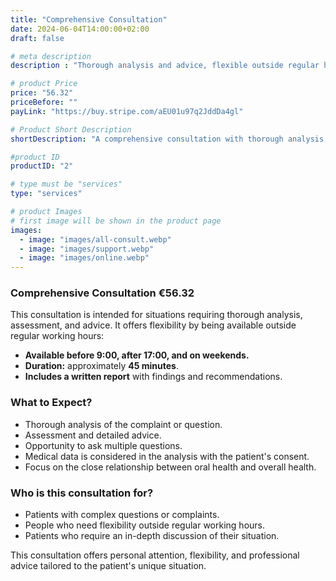 ```yaml
---
title: "Comprehensive Consultation"
date: 2024-06-04T14:00:00+02:00
draft: false

# meta description
description : "Thorough analysis and advice, flexible outside regular hours."

# product Price
price: "56.32"
priceBefore: ""
payLink: "https://buy.stripe.com/aEU01u97q2JddDa4gl"

# Product Short Description
shortDescription: "A comprehensive consultation with thorough analysis, advice, and flexibility outside regular hours."

#product ID
productID: "2"

# type must be "services"
type: "services"

# product Images
# first image will be shown in the product page
images:
  - image: "images/all-consult.webp"
  - image: "images/support.webp"
  - image: "images/online.webp"
---
```


### Comprehensive Consultation €56.32

This consultation is intended for situations requiring thorough analysis, assessment, and advice. It offers flexibility by being available outside regular working hours:

- **Available before 9:00, after 17:00, and on weekends.**
- **Duration:** approximately **45 minutes**.
- **Includes a written report** with findings and recommendations.

### What to Expect?

- Thorough analysis of the complaint or question.
- Assessment and detailed advice.
- Opportunity to ask multiple questions.
- Medical data is considered in the analysis with the patient's consent.
- Focus on the close relationship between oral health and overall health.

### Who is this consultation for?

- Patients with complex questions or complaints.
- People who need flexibility outside regular working hours.
- Patients who require an in-depth discussion of their situation.

This consultation offers personal attention, flexibility, and professional advice tailored to the patient's unique situation.
